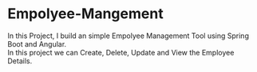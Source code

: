 # Empolyee-Mangement
In this Project, I build an simple Empolyee Management Tool using Spring Boot and Angular. <br>
In this project we can Create, Delete, Update and View the Employee Details. <br>
